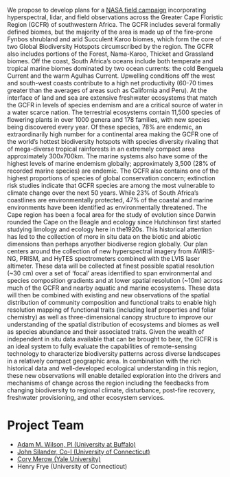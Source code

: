 
We propose to develop plans for a [NASA field campaign](http://cce.nasa.gov/cgi-bin/cce/cce_profile.pl?project_group_id=3530) incorporating hyperspectral, lidar, and field observations across the Greater Cape Floristic Region (GCFR) of southwestern Africa. The GCFR includes several formally defined biomes, but the majority of the area is made up of the fire-prone Fynbos shrubland and arid Succulent Karoo biomes, which form the core of two Global Biodiversity Hotspots circumscribed by the region. The GCFR also includes portions of the Forest, Nama-Karoo, Thicket and Grassland biomes. Off the coast, South Africa’s oceans include both temperate and tropical marine biomes dominated by two ocean currents: the cold Benguela Current and the warm Agulhas Current. Upwelling conditions off the west and south-west coasts contribute to a high net productivity (60-70 times greater than the averages of areas such as California and Peru). At the interface of land and sea are extensive freshwater ecosystems that match the GCFR in levels of species endemism and are a critical source of water in a water scarce nation. The terrestrial ecosystems contain 11,500 species of flowering plants in over 1000 genera and 178 families, with new species being discovered every year. Of these species, 78% are endemic, an extraordinarily high number for a continental area making the GCFR one of the world’s hottest biodiversity hotspots with species diversity rivaling that of mega-diverse tropical rainforests in an extremely compact area approximately 300x700km. The marine systems also have some of the highest levels of marine endemism globally; approximately 3,500 (28% of recorded marine species) are endemic. The GCFR also contains one of the highest proportions of species of global conservation concern; extinction risk studies indicate that GCFR species are among the most vulnerable to climate change over the next 50 years. While 23% of South Africa’s coastlines are environmentally protected, 47% of the coastal and marine environments have been identified as environmentally threatened. The Cape region has been a focal area for the study of evolution since Darwin rounded the Cape on the Beagle and ecology since Hutchinson first started studying limology and ecology here in the1920s. This historical attention has led to the collection of more in situ data on the biotic and abiotic dimensions than perhaps anyother biodiverse region globally. Our plan centers around the collection of new hyperspectral imagery from AVIRIS-NG, PRISM, and HyTES spectrometers combined with the LVIS laser altimeter. These data will be collected at finest possible spatial resolution (~30 cm) over a set of ‘focal’ areas identified to span environmental and species composition gradients and at lower spatial resolution (~10m) across much of the GCFR and nearby aquatic and marine ecosystems. These data will then be combined with existing and new observations of the spatial distribution of community composition and functional traits to enable high resolution mapping of functional traits (including leaf properties and foliar chemistry) as well as three-dimensional canopy structure to improve our understanding of the spatial distribution of ecosystems and biomes as well as species abundance and their associated traits. Given the wealth of independent in situ data available that can be brought to bear, the GCFR is an ideal system to fully evaluate the capabilities of remote-sensing technology to characterize biodiversity patterns across diverse landscapes in a relatively compact geographic area. In combination with the rich historical data and well-developed ecological understanding in this region, these new observations will enable detailed exploration into the drivers and mechanisms of change across the region including the feedbacks from changing biodiversity to regional climate, disturbance, post-fire recovery, freshwater provisioning, and other ecosystem services. 

# Project Team

* [Adam M. Wilson, PI (University at Buffalo)](http://adamwilson.us)
* [John Silander, Co-I (University of Connecticut)](http://hydrodictyon.eeb.uconn.edu/people/silander/)
* [Cory Merow (Yale University)](https://cmerow.github.io)
* Henry Frye (University of Connecticut)
